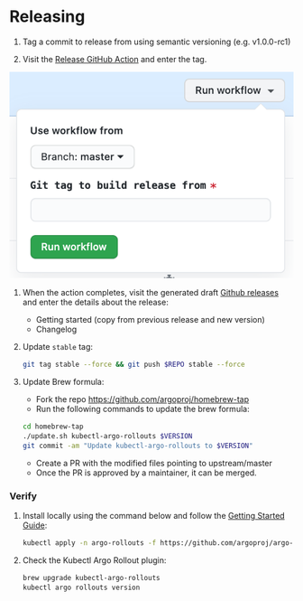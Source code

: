 # Releasing

1. Tag a commit to release from using semantic versioning (e.g. v1.0.0-rc1)

1. Visit the [Release GitHub Action](https://github.com/argoproj/argo-rollouts/actions/workflows/release.yaml)
   and enter the tag.

[![GitHub Release Action](release-action.png)](release-action.png)

1. When the action completes, visit the generated draft [Github releases](https://github.com/argoproj/argo-rollouts/releases) and enter the details about the release:
   * Getting started (copy from previous release and new version)
   * Changelog

1. Update `stable` tag:

    ```bash
    git tag stable --force && git push $REPO stable --force
    ```

1. Update Brew formula:

   * Fork the repo https://github.com/argoproj/homebrew-tap
   * Run the following commands to update the brew formula:
    ```bash
    cd homebrew-tap
    ./update.sh kubectl-argo-rollouts $VERSION
    git commit -am "Update kubectl-argo-rollouts to $VERSION"
    ```
   * Create a PR with the modified files pointing to upstream/master
   * Once the PR is approved by a maintainer, it can be merged.

### Verify

1. Install locally using the command below and follow the [Getting Started Guide](https://argoproj.github.io/argo-rollouts/getting-started/):

    ```bash
    kubectl apply -n argo-rollouts -f https://github.com/argoproj/argo-rollouts/releases/download/${VERSION}/install.yaml
    ```


1. Check the Kubectl Argo Rollout plugin:
    ```bash
    brew upgrade kubectl-argo-rollouts
    kubectl argo rollouts version
    ```
